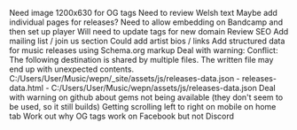 Need image 1200x630 for OG tags
Need to review Welsh text
Maybe add individual pages for releases?
Need to allow embedding on Bandcamp and then set up player
Will need to update tags for new domain
Review SEO
Add mailing list / join us section
Could add artist bios / links
Add structured data for music releases using Schema.org markup
Deal with warning:
          Conflict: The following destination is shared by multiple files.
                    The written file may end up with unexpected contents.
                    C:/Users/User/Music/wepn/_site/assets/js/releases-data.json
                     - releases-data.html
                     - C:/Users/User/Music/wepn/assets/js/releases-data.json
Deal with warning on github about gems not being available (they don't seem to be used, so it still builds)
Getting scrolling left to right on mobile on home tab
Work out why OG tags work on Facebook but not Discord